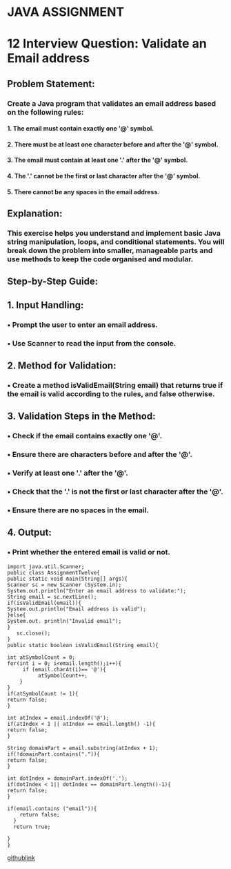# <p>JAVA ASSIGNMENT<p>
# <p>12 Interview Question: Validate an Email address<p>
## <p>Problem Statement:<p>
### <p>Create a Java program that validates an email address based on the following rules:<p>
#### <p>1. The email must contain exactly one '@' symbol.<p>
#### <p>2. There must be at least one character before and after the '@' symbol.<p>
#### <p>3. The email must contain at least one '.' after the '@' symbol.<p>
#### <p>4. The '.' cannot be the first or last character after the '@' symbol.<p>
#### <p>5. There cannot be any spaces in the email address.<p>
## <p>Explanation:<p>
### <p>This exercise helps you understand and implement basic Java string manipulation, loops, and conditional statements. You will break down the problem into smaller, manageable parts and use methods to keep the code organised and modular.<p>
## <p>Step-by-Step Guide:<p>
## <p>1. Input Handling:<p>
### <p>• Prompt the user to enter an email address.<p>
### <p>• Use Scanner to read the input from the console.<p>
## <p>2. Method for Validation:<p>
### <p>• Create a method isValidEmail(String email) that returns true if the email is valid according to the rules, and false otherwise.<p>
## <p>3. Validation Steps in the Method:<p>
### <p>• Check if the email contains exactly one '@'.<p>
### <p>• Ensure there are characters before and after the '@'.<p>
### <p>• Verify at least one '.' after the '@'.<P>
### <p>• Check that the '.' is not the first or last character after the '@'.<p>
### <p>• Ensure there are no spaces in the email.<p>
## <p>4. Output:
### <p>• Print whether the entered email is valid or not.<P>

```
import java.util.Scanner;
public class AssignmentTwelve{
public static void main(String[] args){
Scanner sc = new Scanner (System.in);
System.out.println("Enter an email address to validate:");
String email = sc.nextLine();
if(isValidEmail(email)){
System.out.println("Email address is valid");
}else{
System.out. println("Invalid email");
}
   sc.close();
}
public static boolean isValidEmail(String email){

int atSymbolCount = 0;
for(int i = 0; i<email.length();i++){
     if (email.charAt(i)== '@'){
          atSymbolCount++;
    }
}
if(atSymbolCount != 1){
return false;
}

int atIndex = email.indexOf('@');
if(atIndex < 1 || atIndex == email.length() -1){
return false;
}

String domainPart = email.substring(atIndex + 1);
if(!domainPart.contains(".")){
return false;
}

int dotIndex = domainPart.indexOf('.');
if(dotIndex < 1|| dotIndex == domainPart.length()-1){
return false;
}

if(email.contains ("email")){
    return false;
  }
  return true;

}
}
```
[githublink](https://github.com/Aromalpriyan/Assignment---12)